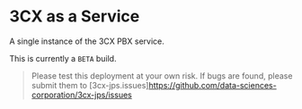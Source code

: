 # 3CX as a Service

A single instance of the 3CX PBX service.

This is currently a ``BETA`` build.

> Please test this deployment at your own risk. If bugs are found, please submit them to [3cx-jps.issues]https://github.com/data-sciences-corporation/3cx-jps/issues
